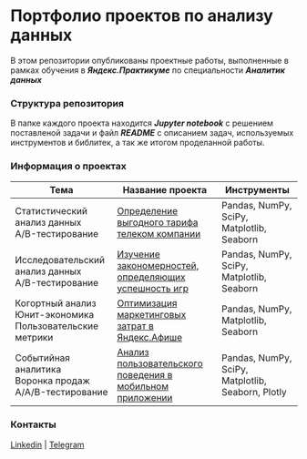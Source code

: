 # Портфолио проектов по анализу данных

В этом репозитории опубликованы проектные работы, выполненные в рамках обучения в **_Яндекс.Практикуме_** по специальности **_Аналитик данных_**

### Структура репозитория

В папке каждого проекта находится **_Jupyter notebook_** с решением поставленой задачи и файл **_README_** с описанием задач, используемых инструментов и библитек, а так же итогом проделанной работы.

### Информация о проектах

| Тема | Название проекта | Инструменты |
| --- | --- | --- |
| Статистический анализ данных <br> A/B-тестирование | [Определение выгодного тарифа телеком компании](https://github.com/dm-ch/data-analytics-projects/tree/master/1.%20Определение%20выгодного%20тарифа%20телеком%20компании) | Pandas, NumPy, <br> SciPy, Matplotlib, Seaborn
| Исследовательский анализ данных <br> A/B-тестирование | [Изучение закономерностей, определяющих успешность игр](https://github.com/dm-ch/data-analytics-projects/tree/master/2.%20Изучение%20закономерностей%2C%20определяющих%20успешность%20игр) | Pandas, NumPy, SciPy, Matplotlib, Seaborn
| Когортный анализ <br> Юнит-экономика <br> Пользовательские метрики   | [Оптимизация маркетинговых затрат в Яндекс.Афише](https://github.com/dm-ch/data-analytics-projects/tree/master/3.%20Оптимизация%20маркетинговых%20затрат%20в%20Яндекс.Афише) | Pandas, NumPy, Matplotlib, Seaborn
| Событийная аналитика <br> Воронка продаж <br> A/A/B-тестирование | [Анализ пользовательского поведения в мобильном приложении](https://github.com/dm-ch/data-analytics-projects/tree/master/4.%20Анализ%20пользовательского%20поведения%20в%20мобильном%20приложении) | Pandas, NumPy, SciPy, Matplotlib, Seaborn, Plotly


### Контакты
[Linkedin](https://www.linkedin.com/in/dmch/) | 
[Telegram](https://t.me/dmch0)
